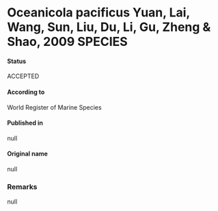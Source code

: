 # Oceanicola pacificus Yuan, Lai, Wang, Sun, Liu, Du, Li, Gu, Zheng & Shao, 2009 SPECIES

#### Status
ACCEPTED

#### According to
World Register of Marine Species

#### Published in
null

#### Original name
null

### Remarks
null
